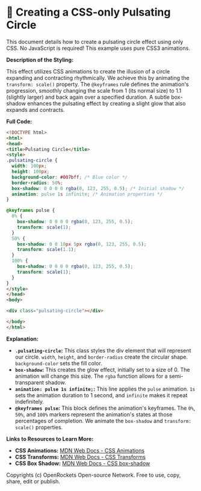# 🐞 Creating a CSS-only Pulsating Circle


This document details how to create a pulsating circle effect using only CSS.  No JavaScript is required!  This example uses pure CSS3 animations.

**Description of the Styling:**

This effect utilizes CSS animations to create the illusion of a circle expanding and contracting rhythmically.  We achieve this by animating the `transform: scale()` property. The `@keyframes` rule defines the animation's progression, smoothly changing the scale from 1 (its normal size) to 1.1 (slightly larger) and back again over a specified duration.  A subtle box-shadow enhances the pulsating effect by creating a slight glow that also expands and contracts.


**Full Code:**

```html
<!DOCTYPE html>
<html>
<head>
<title>Pulsating Circle</title>
<style>
.pulsating-circle {
  width: 100px;
  height: 100px;
  background-color: #007bff; /* Blue color */
  border-radius: 50%;
  box-shadow: 0 0 0 0 rgba(0, 123, 255, 0.5); /* Initial shadow */
  animation: pulse 1s infinite; /* Animation properties */
}

@keyframes pulse {
  0% {
    box-shadow: 0 0 0 0 rgba(0, 123, 255, 0.5);
    transform: scale(1);
  }
  50% {
    box-shadow: 0 0 10px 5px rgba(0, 123, 255, 0.5);
    transform: scale(1.1);
  }
  100% {
    box-shadow: 0 0 0 0 rgba(0, 123, 255, 0.5);
    transform: scale(1);
  }
}
</style>
</head>
<body>

<div class="pulsating-circle"></div>

</body>
</html>
```

**Explanation:**

* **`.pulsating-circle`:** This class styles the div element that will represent our circle.  `width`, `height`, and `border-radius` create the circular shape. `background-color` sets the fill color.
* **`box-shadow`:** This creates the glow effect, initially set to a size of 0.  The animation will change this size.  The `rgba` function allows for a semi-transparent shadow.
* **`animation: pulse 1s infinite;`:** This line applies the `pulse` animation. `1s` sets the animation duration to 1 second, and `infinite` makes it repeat indefinitely.
* **`@keyframes pulse`:** This block defines the animation's keyframes.  The `0%`, `50%`, and `100%` markers represent the animation's states at those percentages of completion.  We animate the `box-shadow` and `transform: scale()` properties.


**Links to Resources to Learn More:**

* **CSS Animations:** [MDN Web Docs - CSS Animations](https://developer.mozilla.org/en-US/docs/Web/CSS/animation)
* **CSS Transforms:** [MDN Web Docs - CSS Transforms](https://developer.mozilla.org/en-US/docs/Web/CSS/transform)
* **CSS Box Shadow:** [MDN Web Docs - CSS box-shadow](https://developer.mozilla.org/en-US/docs/Web/CSS/box-shadow)


Copyrights (c) OpenRockets Open-source Network. Free to use, copy, share, edit or publish.

